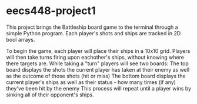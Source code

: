 # eecs448-project1

This project brings the Battleship board game to the terminal through a simple Python program. Each player's shots and ships are tracked in 2D bool arrays.

To begin the game, each player will place their ships in a 10x10 grid.
Players will then take turns firing upon eachother's ships, without knowing where there targets are.
While taking a "turn" players will see two boards:
  The top board displays the shots the current player has taken at their enemy as well as the outcome of those shots (hit or miss)
  The bottom board displays the current player's ships as well as their status - how many times (if any) they've been hit by the enemy
This process will repeat until a player wins by sinking all of their opponent's ships.
